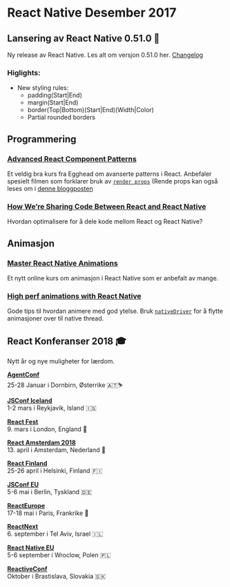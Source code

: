 # React Native Desember 2017


## Lansering av React Native 0.51.0 🎉
Ny release av React Native. Les alt om versjon 0.51.0 her. [Changelog](https://github.com/facebook/react-native/releases/tag/v0.51.0)

### Higlights:
- New styling rules:
  - padding(Start|End)
  - margin(Start|End)
  - border(Top|Bottom)(Start|End)(Width|Color)
  - Partial rounded borders


## Programmering

### [Advanced React Component Patterns](https://egghead.io/courses/advanced-react-component-patterns)
Et veldig bra kurs fra Egghead om avanserte patterns i React. Anbefaler spesielt filmen som forklarer bruk av [`render props`](https://egghead.io/lessons/react-use-render-props-with-react) (Rende props kan også leses om i [denne bloggposten](https://cdb.reacttraining.com/use-a-render-prop-50de598f11ce)

### [How We’re Sharing Code Between React and React Native](https://blog.smartive.ch/how-were-sharing-code-between-react-and-react-native-607cdd1f5247)
Hvordan optimalisere for å dele kode mellom React og React Native?

## Animasjon 
### [Master React Native Animations](https://reactnativeanimations.com/)
Et nytt online kurs om animasjon i React Native som er anbefalt av mange. 

### [High perf animations with React Native](https://medium.com/@antoinehanriat/tips-for-high-perf-animations-with-react-native-scroll-based-animations-d0c895d1835b)
Gode tips til hvordan animere med god ytelse. Bruk [`nativeDriver`](https://facebook.github.io/react-native/blog/2017/02/14/using-native-driver-for-animated.html) for å flytte animasjoner over til native thread.

## React Konferanser 2018 🎓
Nytt år og nye muligheter for lærdom.

**[AgentConf](https://2018.jsconf.is/)**  
25-28 Januar i Dornbirn, Østerrike 🇦🇹⛷

**[JSConf Iceland](https://reactfest.com/)**  
1-2 mars i Reykjavik, Island 🇮🇸

**[React Fest](https://reactfest.com/)**  
9. mars i London, England 💂

**[React Amsterdam 2018](https://react.amsterdam/)**  
13. april i Amsterdam, Nederland 🌹

**[React Finland](https://react-finland.fi/)**  
25-26 april i Helsinki, Finland 🇫🇮

**[JSConf EU](https://2017.jsconf.eu/)**  
5-6 mai i Berlin, Tyskland 🇩🇪

**[ReactEurope](https://www.react-europe.org/)**  
17-18 mai i Paris, Frankrike 🥖

**[ReactNext](https://react-next.com/)**  
6. september i Tel Aviv, Israel 🇮🇱

**[React Native EU](https://react-native.eu/)**  
5-6 september i Wroclow, Polen 🇵🇱

**[ReactiveConf](https://reactiveconf.com/)**  
Oktober i Brastislava, Slovakia 🇸🇰








